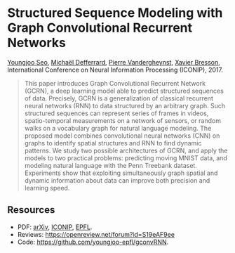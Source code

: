 # Structured Sequence Modeling with Graph Convolutional Recurrent Networks

[Youngjoo Seo](https://www.linkedin.com/in/youngjooseo),
[Michaël Defferrard](https://deff.ch),
[Pierre Vandergheynst](https://people.epfl.ch/pierre.vandergheynst),
[Xavier Bresson](https://www.ntu.edu.sg/home/xbresson), \
International Conference on Neural Information Processing (ICONIP), 2017.

> This paper introduces Graph Convolutional Recurrent Network (GCRN), a deep learning model able to predict structured sequences of data.
> Precisely, GCRN is a generalization of classical recurrent neural networks (RNN) to data structured by an arbitrary graph.
> Such structured sequences can represent series of frames in videos, spatio-temporal measurements on a network of sensors, or random walks on a vocabulary graph for natural language modeling.
> The proposed model combines convolutional neural networks (CNN) on graphs to identify spatial structures and RNN to find dynamic patterns.
> We study two possible architectures of GCRN, and apply the models to two practical problems: predicting moving MNIST data, and modeling natural language with the Penn Treebank dataset.
> Experiments show that exploiting simultaneously graph spatial and dynamic information about data can improve both precision and learning speed.

## Resources

* PDF: [arXiv](https://arxiv.org/abs/1612.07659), [ICONIP](https://doi.org/10.1007/978-3-030-04167-0_33), [EPFL](https://infoscience.epfl.ch/record/227513).
* Reviews: <https://openreview.net/forum?id=S19eAF9ee>
* Code: <https://github.com/youngjoo-epfl/gconvRNN>.
